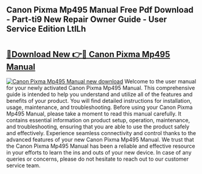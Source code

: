 ## Canon Pixma Mp495 Manual Free Pdf Download - Part-ti9 New Repair Owner Guide - User Service Edition LtlLh

# <h2><a href="http://bc22150.oget.top/?id=Canon+Pixma+Mp495+Manual">🔗Download New 👉🔴 Canon Pixma Mp495 Manual</a></h2>

[![Canon Pixma Mp495 Manual new download](https://i.imgur.com/5g1atiW.png)](http://bc22150.oget.top/?id=Canon+Pixma+Mp495+Manual)
Welcome to the user manual for your newly activated Canon Pixma Mp495 Manual. This comprehensive guide is intended to help you understand and utilize all of the features and benefits of your product. You will find detailed instructions for installation, usage, maintenance, and troubleshooting. Before using your Canon Pixma Mp495 Manual, please take a moment to read this manual carefully. It contains essential information on product setup, operation, maintenance, and troubleshooting, ensuring that you are able to use the product safely and effectively. Experience seamless connectivity and control thanks to the advanced features of your new Canon Pixma Mp495 Manual. We trust that the Canon Pixma Mp495 Manual has been a reliable and effective resource in your efforts to learn the ins and outs of your new device. In case of any queries or concerns, please do not hesitate to reach out to our customer service team.
